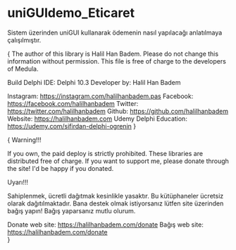 # uniGUIdemo_Eticaret
Sistem üzerinden uniGUI kullanarak ödemenin nasıl yapılacağı anlatılmaya çalışılmıştır.

{
  The author of this library is Halil Han Badem.
  Please do not change this information without permission.
  This file is free of charge to the developers of Medula.

  Build Delphi IDE: Delphi 10.3
  Developer by: Halil Han Badem

  Instagram: https://instagram.com/halilhanbadem.pas
  Facebook: https://facebook.com/halilhanbadem
  Twitter: https://twitter.com/halilhanbadem
  Github: https://github.com/halilhanbadem
  Website: https://halilhanbadem.com
  Udemy Delphi Education: https://udemy.com/sifirdan-delphi-ogrenin
}

{
Warning!!!

If you own, the paid deploy is strictly prohibited. 
These libraries are distributed free of charge. If you want to support me, please donate through the site! I'd be happy if you donated.

Uyarı!!!

Sahiplenmek, ücretli dağıtmak kesinlikle yasaktır. 
Bu kütüphaneler ücretsiz olarak dağıtılmaktadır. Bana destek olmak istiyorsanız lütfen site üzerinden bağış yapın! Bağış yaparsanız mutlu olurum.

Donate web site: https://halilhanbadem.com/donate
Bağış web site: https://halilhanbadem.com/donate  
}
